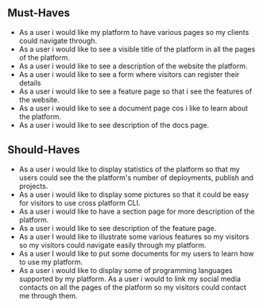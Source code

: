 ## Must-Haves

- As a user i would like my platform to have various pages so my clients could
  navigate through.
- As a user i would like to see a visible title of the platform in all the pages
  of the platform.
- As a user i would like to see a description of the website the platform.
- As a user i would like to see a form where visitors can register their details
- As a user i would like to see a feature page so that i see the features of the
  website.
- As a user i would like to see a document page cos i like to learn about the
  platform.
- As a user i would like to see description of the docs page.

## Should-Haves

- As a user i would like to display statistics of the platform so that my users
  could see the the platform's number of deployments, publish and projects.
- As a user i would like to display some pictures so that it could be easy for
  visitors to use cross platform CLI.
- As a user i would like to have a section page for more description of the
  platform.
- As a user i would like to see description of the feature page.
- As a user I would like to illustrate some various features so my visitors so
  my visitors could navigate easily through my platform.
- As a user I would like to put some documents for my users to learn how to use
  my platform.
- As a user i would like to display some of programming languages supported by
  my platform. As a user i would to link my social media contacts on all the
  pages of the platform so my visitors could contact me through them.
